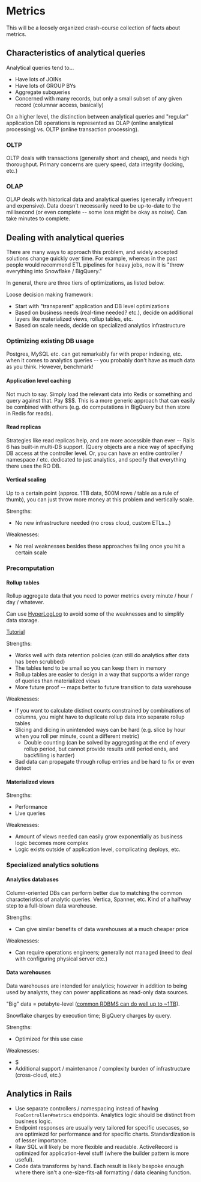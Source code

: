 # Metrics

This will be a loosely organized crash-course collection of facts about metrics.

## Characteristics of analytical queries

Analytical queries tend to...

- Have lots of JOINs
- Have lots of GROUP BYs
- Aggregate subqueries
- Concerned with many records, but only a small subset of any given record (columnar access, basically)

On a higher level, the distinction between analytical queries and "regular" application DB operations is represented as OLAP (online analytical processing) vs. OLTP (online transaction processing).

### OLTP

OLTP deals with transactions (generally short and cheap), and needs high thoroughput. Primary concerns are query speed, data integrity (locking, etc.)

### OLAP

OLAP deals with historical data and analytical queries (generally infrequent and expensive). Data doesn't necessarily need to be up-to-date to the millisecond (or even complete -- some loss might be okay as noise). Can take minutes to complete.

## Dealing with analytical queries

There are many ways to approach this problem, and widely accepted solutions change quickly over time. For example, whereas in the past people would recommend ETL pipelines for heavy jobs, now it is "throw everything into Snowflake / BigQuery."

In general, there are three tiers of optimizations, as listed below.

Loose decision making framework:

- Start with "transparent" application and DB level optimizations
- Based on business needs (real-time needed? etc.), decide on additional layers like materialized views, rollup tables, etc.
- Based on scale needs, decide on specialized analytics infrastructure

### Optimizing existing DB usage

Postgres, MySQL etc. can get remarkably far with proper indexing, etc. when it comes to analytics queries -- you probably don't have as much data as you think. However, benchmark!

#### Application level caching

Not much to say. Simply load the relevant data into Redis or something and query against that. Pay $$$. This is a more generic approach that can easily be combined with others (e.g. do computations in BigQuery but then store in Redis for reads).

#### Read replicas

Strategies like read replicas help, and are more accessible than ever -- Rails 6 has built-in multi-DB support. (Query objects are a nice way of specifying DB access at the controller level. Or, you can have an entire controller / namespace / etc. dedicated to just analytics, and specify that everything there uses the RO DB.

#### Vertical scaling

Up to a certain point (approx. 1TB data, 500M rows / table as a rule of thumb), you can just throw more money at this problem and vertically scale.

Strengths:

- No new infrastructure needed (no cross cloud, custom ETLs...)

Weaknesses:

- No real weaknesses besides these approaches failing once you hit a certain scale

### Precomputation

#### Rollup tables

Rollup aggregate data that you need to power metrics every minute / hour / day / whatever.

Can use [HyperLogLog](https://www.citusdata.com/blog/2017/04/04/distributed_count_distinct_with_postgresql/) to avoid some of the weaknesses and to simplify data storage.

[Tutorial](https://www.citusdata.com/blog/2017/06/30/efficient-rollup-with-hyperloglog-on-postgres/)

Strengths:

- Works well with data retention policies (can still do analytics after data has been scrubbed)
- The tables tend to be small so you can keep them in memory
- Rollup tables are easier to design in a way that supports a wider range of queries than materialized views
- More future proof -- maps better to future transition to data warehouse

Weaknesses:

- If you want to calculate distinct counts constrained by combinations of columns, you might have to duplicate rollup data into separate rollup tables
- Slicing and dicing in unintended ways can be hard (e.g. slice by hour when you roll per minute, count a different metric)
  - Double counting (can be solved by aggregating at the end of every rollup period, but cannot provide results until period ends, and backfilling is harder)
- Bad data can propagate through rollup entries and be hard to fix or even detect

#### Materialized views

Strengths:

- Performance
- Live queries

Weaknesses:

- Amount of views needed can easily grow exponentially as business logic becomes more complex
- Logic exists outside of application level, complicating deploys, etc.

### Specialized analytics solutions

#### Analytics databases

Column-oriented DBs can perform better due to matching the common characteristics of analytic queries. Vertica, Spanner, etc. Kind of a halfway step to a full-blown data warehouse.

Strengths:

- Can give similar benefits of data warehouses at a much cheaper price

Weaknesses:

- Can require operations engineers; generally not managed (need to deal with configuring physical server etc.)

#### Data warehouses

Data warehouses are intended for analytics; however in addition to being used by analysts, they can power applications as read-only data sources.

"Big" data = petabyte-level ([common RDBMS can do well up to ~1TB](https://statsbot.co/blog/modern-data-warehouse/)).

Snowflake charges by execution time; BigQuery charges by query.

Strengths:

- Optimized for this use case

Weaknesses:

- $
- Additional support / maintenance / complexity burden of infrastructure (cross-cloud, etc.)

## Analytics in Rails

- Use separate controllers / namespacing instead of having `FooController#metrics` endpoints. Analytics logic should be distinct from business logic.
- Endpoint responses are usually very tailored for specific usecases, so are optimiezd for performance and for specific charts. Standardization is of lesser importance.
- Raw SQL will likely be more flexible and readable. ActiveRecord is optimized for application-level stuff (where the builder pattern is more useful).
- Code data transforms by hand. Each result is likely bespoke enough where there isn't a one-size-fits-all formatting / data cleaning function.
